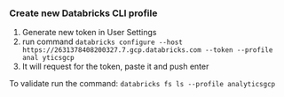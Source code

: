 ### Create new Databricks CLI profile

1. Generate new token in User Settings
2. run command `databricks configure --host https://2631378408200327.7.gcp.databricks.com --token --profile anal
yticsgcp`
3. It will request for the token, paste it and push enter

To validate run the command:
`databricks fs ls --profile analyticsgcp`
